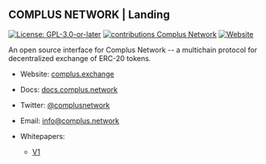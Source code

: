 ## COMPLUS NETWORK | Landing

[![License: GPL-3.0-or-later](https://img.shields.io/badge/License-GPL3-green.svg)](https://github.com/complusnetwork/landing/blob/master/LICENSE) [![contributions Complus Network](https://img.shields.io/badge/contributions-welcome-brightgreen.svg?style=flat)](https://github.com/complusnetwork/landing/issues) [![Website](https://img.shields.io/website-up-down-green-red/https/shields.io.svg?label=website)](https://complus.exchange)

An open source interface for Complus Network -- a multichain protocol for decentralized exchange of ERC-20 tokens.

- Website: [complus.exchange](https://complus.exchange/)
- Docs: [docs.complus.network](https://docs.complus.network/)
- Twitter: [@complusnetwork](https://twitter.com/complusnetwork)
- Email: [info@complus.network](mailto:info@complus.network)

- Whitepapers:
  - [V1](https://complus.exchange/litepaper.pdf)

